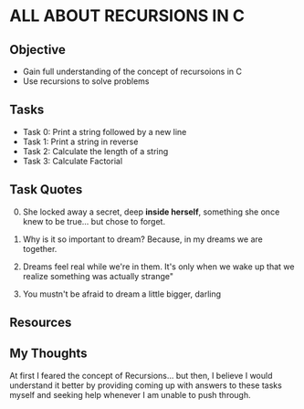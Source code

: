 # ALL ABOUT RECURSIONS IN C

## Objective  
* Gain full understanding of the concept of recursoions in C
* Use recursions to solve problems

## Tasks  
* Task 0: Print a string followed by a new line
* Task 1: Print a string in reverse  
* Task 2: Calculate the length of a string
* Task 3: Calculate Factorial

## Task Quotes  
0. She locked away a secret, deep **inside herself**,
something she once knew to be true... but chose to forget.

1. Why is it so important to dream? Because,
in my dreams we are together.  

2. Dreams feel real while we're in them. It's only when we wake up that we realize something was actually strange"  

3. You mustn't be afraid to dream a little bigger, darling  




## Resources

## My Thoughts
At first I feared the concept of Recursions... but then,
I believe I would understand it better by providing coming
up with answers to these tasks myself and seeking help 
whenever I am unable to push through.
